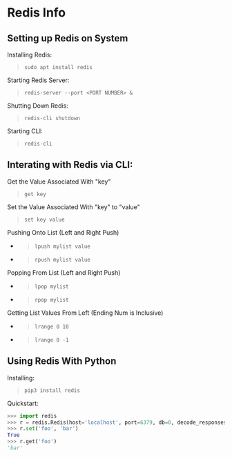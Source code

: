 # Redis Info
## Setting up Redis on System
Installing Redis:
> `sudo apt install redis`

Starting Redis Server:
> `redis-server --port <PORT NUMBER> &`

Shutting Down Redis:
> `redis-cli shutdown`

Starting CLI:
> `redis-cli` 

## Interating with Redis via CLI:
Get the Value Associated With "key"
> `get key`

Set the Value Associated With "key" to "value"
> `set key value`

Pushing Onto List (Left and Right Push)
- > `lpush mylist value`
- > `rpush mylist value`

Popping From List (Left and Right Push)
- > `lpop mylist`
- > `rpop mylist`

Getting List Values From Left (Ending Num is Inclusive)
- > `lrange 0 10`  
- > `lrange 0 -1`

## Using Redis With Python
Installing:
> `pip3 install redis`

Quickstart:
```py
>>> import redis
>>> r = redis.Redis(host='localhost', port=6379, db=0, decode_responses=True)
>>> r.set('foo', 'bar')
True
>>> r.get('foo')
'bar'
```
